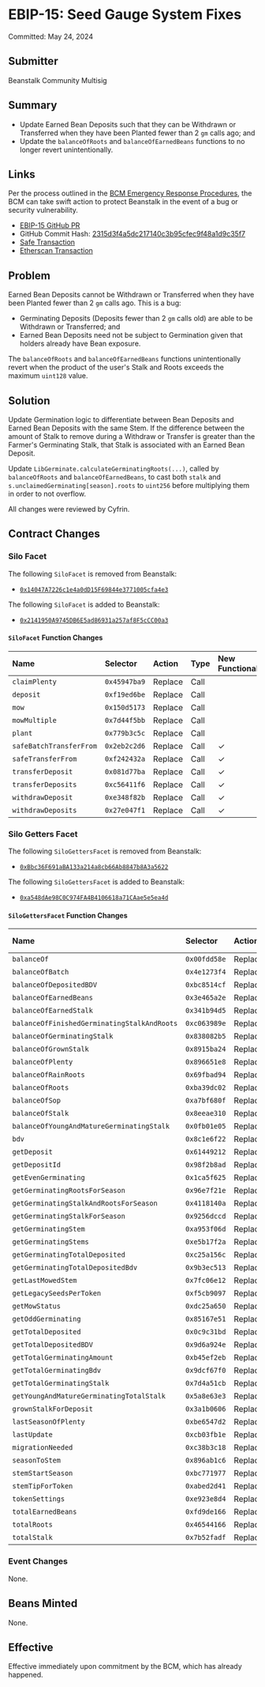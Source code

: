 # EBIP-15: Seed Gauge System Fixes

Committed: May 24, 2024

## Submitter

Beanstalk Community Multisig

## Summary

* Update Earned Bean Deposits such that they can be Withdrawn or Transferred when they have been Planted fewer than 2 `gm` calls ago; and
* Update the `balanceOfRoots` and `balanceOfEarnedBeans` functions to no longer revert unintentionally.

## Links

Per the process outlined in the [BCM Emergency Response Procedures](https://docs.bean.money/almanac/governance/beanstalk/bcm-process#emergency-response-procedures), the BCM can take swift action to protect Beanstalk in the event of a bug or security vulnerability.

- [EBIP-15 GitHub PR](https://github.com/BeanstalkFarms/Beanstalk/pull/892)
- GitHub Commit Hash: [2315d3f4a5dc217140c3b95cfec9f48a1d9c35f7](https://github.com/BeanstalkFarms/Beanstalk/tree/2315d3f4a5dc217140c3b95cfec9f48a1d9c35f7)
- [Safe Transaction](https://app.safe.global/transactions/tx?safe=eth:0xa9bA2C40b263843C04d344727b954A545c81D043&id=multisig_0xa9bA2C40b263843C04d344727b954A545c81D043_0x22522d7a8492e6ba31fb6379807158a4ac34f2ee49ba433c5fc8570a64d44123)
- [Etherscan Transaction](https://etherscan.io/tx/0x77f7b2a5b58891d4e42dc2381ac810381a426fc2bca8e07062323e8966f22b56 )

## Problem

Earned Bean Deposits cannot be Withdrawn or Transferred when they have been Planted fewer than 2 `gm` calls ago. This is a bug:
* Germinating Deposits (Deposits fewer than 2 `gm` calls old) are able to be Withdrawn or Transferred; and
* Earned Bean Deposits need not be subject to Germination given that holders already have Bean exposure.

The `balanceOfRoots` and `balanceOfEarnedBeans` functions unintentionally revert when the product of the user's Stalk and Roots exceeds the maximum `uint128` value.

## Solution

Update Germination logic to differentiate between Bean Deposits and Earned Bean Deposits with the same Stem. If the difference between the amount of Stalk to remove during a Withdraw or Transfer is greater than the Farmer's Germinating Stalk, that Stalk is associated with an Earned Bean Deposit.

Update `LibGerminate.calculateGerminatingRoots(...)`, called by `balanceOfRoots` and `balanceOfEarnedBeans`, to cast both `stalk` and `s.unclaimedGerminating[season].roots` to `uint256` before multiplying them in order to not overflow.

All changes were reviewed by Cyfrin.

## Contract Changes

### Silo Facet

The following `SiloFacet` is removed from Beanstalk:

- [`0x14047A7226c1e4a0dD15F69844e3771005cfa4e3`](https://etherscan.io/address/0x14047A7226c1e4a0dD15F69844e3771005cfa4e3#code)

The following `SiloFacet` is added to Beanstalk:

- [`0x2141950A9745DB6E5ad86931a257af8F5cCC00a3`](https://etherscan.io/address/0x2141950A9745DB6E5ad86931a257af8F5cCC00a3#code)

#### `SiloFacet` Function Changes

| Name                    | Selector     | Action  | Type | New Functionality |
|:------------------------|:-------------|:--------|:-----|:------------------|
| `claimPlenty`           | `0x45947ba9` | Replace | Call |                   |
| `deposit`               | `0xf19ed6be` | Replace | Call |                   |
| `mow`                   | `0x150d5173` | Replace | Call |                   |
| `mowMultiple`           | `0x7d44f5bb` | Replace | Call |                   |
| `plant`                 | `0x779b3c5c` | Replace | Call |                   |
| `safeBatchTransferFrom` | `0x2eb2c2d6` | Replace | Call | ✓                 |
| `safeTransferFrom`      | `0xf242432a` | Replace | Call | ✓                 |
| `transferDeposit`       | `0x081d77ba` | Replace | Call | ✓                 |
| `transferDeposits`      | `0xc56411f6` | Replace | Call | ✓                 |
| `withdrawDeposit`       | `0xe348f82b` | Replace | Call | ✓                 |
| `withdrawDeposits`      | `0x27e047f1` | Replace | Call | ✓                 |

### Silo Getters Facet

The following `SiloGettersFacet` is removed from Beanstalk:

- [`0xBbc36F691aBA133a214a8cb66Ab8847b8A3a5622`](https://etherscan.io/address/0xBbc36F691aBA133a214a8cb66Ab8847b8A3a5622#code)

The following `SiloGettersFacet` is added to Beanstalk:

- [`0xa548dAe98C0C974FA4B4106618a71CAae5e5ea4d`](https://etherscan.io/address/0xa548dAe98C0C974FA4B4106618a71CAae5e5ea4d#code)

#### `SiloGettersFacet` Function Changes

| Name                                         | Selector     | Action  | Type | New Functionality |
|:---------------------------------------------|:-------------|:--------|:-----|:------------------|
| `balanceOf`                                  | `0x00fdd58e` | Replace | View |                   |
| `balanceOfBatch`                             | `0x4e1273f4` | Replace | View |                   |
| `balanceOfDepositedBDV`                      | `0xbc8514cf` | Replace | View |                   |
| `balanceOfEarnedBeans`                       | `0x3e465a2e` | Replace | View | ✓                 |
| `balanceOfEarnedStalk`                       | `0x341b94d5` | Replace | View |                   |
| `balanceOfFinishedGerminatingStalkAndRoots`  | `0xc063989e` | Replace | View |                   |
| `balanceOfGerminatingStalk`                  | `0x838082b5` | Replace | View |                   |
| `balanceOfGrownStalk`                        | `0x8915ba24` | Replace | View |                   |
| `balanceOfPlenty`                            | `0x896651e8` | Replace | View |                   |
| `balanceOfRainRoots`                         | `0x69fbad94` | Replace | View |                   |
| `balanceOfRoots`                             | `0xba39dc02` | Replace | View | ✓                 |
| `balanceOfSop`                               | `0xa7bf680f` | Replace | View |                   |
| `balanceOfStalk`                             | `0x8eeae310` | Replace | View |                   |
| `balanceOfYoungAndMatureGerminatingStalk`    | `0x0fb01e05` | Replace | View |                   |
| `bdv`                                        | `0x8c1e6f22` | Replace | View |                   |
| `getDeposit`                                 | `0x61449212` | Replace | View |                   |
| `getDepositId`                               | `0x98f2b8ad` | Replace | View |                   |
| `getEvenGerminating`                         | `0x1ca5f625` | Replace | View |                   |
| `getGerminatingRootsForSeason`               | `0x96e7f21e` | Replace | View |                   |
| `getGerminatingStalkAndRootsForSeason`       | `0x4118140a` | Replace | View |                   |
| `getGerminatingStalkForSeason`               | `0x9256dccd` | Replace | View |                   |
| `getGerminatingStem`                         | `0xa953f06d` | Replace | View |                   |
| `getGerminatingStems`                        | `0xe5b17f2a` | Replace | View |                   |
| `getGerminatingTotalDeposited`               | `0xc25a156c` | Replace | View |                   |
| `getGerminatingTotalDepositedBdv`            | `0x9b3ec513` | Replace | View |                   |
| `getLastMowedStem`                           | `0x7fc06e12` | Replace | View |                   |
| `getLegacySeedsPerToken`                     | `0xf5cb9097` | Replace | View |                   |
| `getMowStatus`                               | `0xdc25a650` | Replace | View |                   |
| `getOddGerminating`                          | `0x85167e51` | Replace | View |                   |
| `getTotalDeposited`                          | `0x0c9c31bd` | Replace | View |                   |
| `getTotalDepositedBDV`                       | `0x9d6a924e` | Replace | View |                   |
| `getTotalGerminatingAmount`                  | `0xb45ef2eb` | Replace | View |                   |
| `getTotalGerminatingBdv`                     | `0x9dcf67f0` | Replace | View |                   |
| `getTotalGerminatingStalk`                   | `0x7d4a51cb` | Replace | View |                   |
| `getYoungAndMatureGerminatingTotalStalk`     | `0x5a8e63e3` | Replace | View |                   |
| `grownStalkForDeposit`                       | `0x3a1b0606` | Replace | View |                   |
| `lastSeasonOfPlenty`                         | `0xbe6547d2` | Replace | View |                   |
| `lastUpdate`                                 | `0xcb03fb1e` | Replace | View |                   |
| `migrationNeeded`                            | `0xc38b3c18` | Replace | View |                   |
| `seasonToStem`                               | `0x896ab1c6` | Replace | View |                   |
| `stemStartSeason`                            | `0xbc771977` | Replace | View |                   |
| `stemTipForToken`                            | `0xabed2d41` | Replace | View |                   |
| `tokenSettings`                              | `0xe923e8d4` | Replace | View |                   |
| `totalEarnedBeans`                           | `0xfd9de166` | Replace | View |                   |
| `totalRoots`                                 | `0x46544166` | Replace | View |                   |
| `totalStalk`                                 | `0x7b52fadf` | Replace | View |                   |

### Event Changes

None.

## Beans Minted

None.

## Effective

Effective immediately upon commitment by the BCM, which has already happened.
